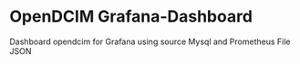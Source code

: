 # OpenDCIM Grafana-Dashboard 
Dashboard opendcim for Grafana using source Mysql and Prometheus
File JSON 
